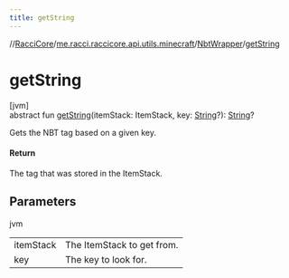 ```yaml
---
title: getString
---
```

//[RacciCore](../../../index.html)/[me.racci.raccicore.api.utils.minecraft](../index.html)/[NbtWrapper](index.html)/[getString](get-string.html)



# getString



[jvm]\
abstract fun [getString](get-string.html)(itemStack: ItemStack, key: [String](https://kotlinlang.org/api/latest/jvm/stdlib/kotlin/-string/index.html)?): [String](https://kotlinlang.org/api/latest/jvm/stdlib/kotlin/-string/index.html)?



Gets the NBT tag based on a given key.



#### Return



The tag that was stored in the ItemStack.



## Parameters


jvm

| | |
|---|---|
| itemStack | The ItemStack to get from. |
| key | The key to look for. |




